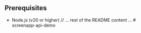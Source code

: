 ## Prerequisites

- Node.js (v20 or higher)
// ... rest of the README content ... # screenapp-api-demo
